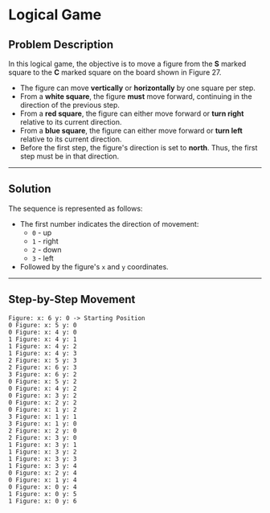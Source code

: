 # Logical Game  

## Problem Description  
In this logical game, the objective is to move a figure from the **S** marked square to the **C** marked square on the board shown in Figure 27.  

- The figure can move **vertically** or **horizontally** by one square per step.  
- From a **white square**, the figure **must** move forward, continuing in the direction of the previous step.  
- From a **red square**, the figure can either move forward or **turn right** relative to its current direction.  
- From a **blue square**, the figure can either move forward or **turn left** relative to its current direction.  
- Before the first step, the figure's direction is set to **north**. Thus, the first step must be in that direction.  

---

## Solution  
The sequence is represented as follows:  
- The first number indicates the direction of movement:  
  - `0` - up  
  - `1` - right  
  - `2` - down  
  - `3` - left  
- Followed by the figure's `x` and `y` coordinates.  

---

## Step-by-Step Movement  

```plaintext
Figure: x: 6 y: 0 -> Starting Position  
0 Figure: x: 5 y: 0  
0 Figure: x: 4 y: 0  
1 Figure: x: 4 y: 1  
1 Figure: x: 4 y: 2  
1 Figure: x: 4 y: 3  
2 Figure: x: 5 y: 3  
2 Figure: x: 6 y: 3  
3 Figure: x: 6 y: 2  
0 Figure: x: 5 y: 2  
0 Figure: x: 4 y: 2  
0 Figure: x: 3 y: 2  
0 Figure: x: 2 y: 2  
0 Figure: x: 1 y: 2  
3 Figure: x: 1 y: 1  
3 Figure: x: 1 y: 0  
2 Figure: x: 2 y: 0  
2 Figure: x: 3 y: 0  
1 Figure: x: 3 y: 1  
1 Figure: x: 3 y: 2  
1 Figure: x: 3 y: 3  
1 Figure: x: 3 y: 4  
0 Figure: x: 2 y: 4  
0 Figure: x: 1 y: 4  
0 Figure: x: 0 y: 4  
1 Figure: x: 0 y: 5  
1 Figure: x: 0 y: 6  
